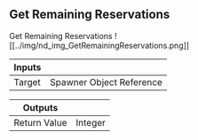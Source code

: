 ## Get Remaining Reservations
Get Remaining Reservations
![[../img/nd_img_GetRemainingReservations.png]]

|Inputs||
|--|--|
| Target | Spawner Object Reference |

|Outputs||
|--|--|
| Return Value | Integer |
